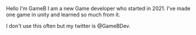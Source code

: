 Hello I'm GameB
I am a new Game developer who started in 2021.
I've made one game in unity and learned so much from it.

I don't use this often but my twitter is @GameBDev.
